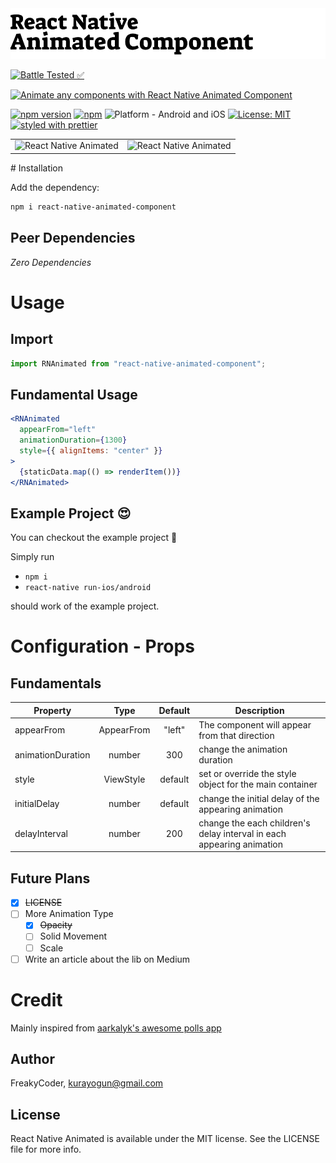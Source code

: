 <img alt="React Native Animated" src="assets/logo.png" width="1050"/>

[![Battle Tested ✅](https://img.shields.io/badge/-Battle--Tested%20%E2%9C%85-03666e?style=for-the-badge)](https://github.com/WrathChaos/react-native-animated-component)

[![Animate any components with React Native Animated Component](https://img.shields.io/badge/-Animate%20any%20components%20with%20React%20Native%20Animated%20Component-orange?style=for-the-badge)](https://github.com/WrathChaos/react-native-animated-component)

[![npm version](https://img.shields.io/npm/v/react-native-animated-component.svg?style=for-the-badge)](https://www.npmjs.com/package/react-native-animated-component)
[![npm](https://img.shields.io/npm/dt/react-native-animated-component.svg?style=for-the-badge)](https://www.npmjs.com/package/react-native-animated-component)
![Platform - Android and iOS](https://img.shields.io/badge/platform-Android%20%7C%20iOS-blue.svg?style=for-the-badge)
[![License: MIT](https://img.shields.io/badge/License-MIT-green.svg?style=for-the-badge)](https://opensource.org/licenses/MIT)
[![styled with prettier](https://img.shields.io/badge/styled_with-prettier-ff69b4.svg?style=for-the-badge)](https://github.com/prettier/prettier)

<table>
 <tr>
    <td align="center"> 
       <img alt="React Native Animated"
        src="assets/Screenshots/react-native-animated.gif" />
    </td>
    <td align="center"> 
    <img alt="React Native Animated"
        src="assets/Screenshots/react-native-animated-component.gif" />
    </td>
   </tr>
</table>
# Installation

Add the dependency:

```bash
npm i react-native-animated-component
```

## Peer Dependencies

<i>Zero Dependencies</i>

# Usage

## Import

```jsx
import RNAnimated from "react-native-animated-component";
```

## Fundamental Usage

```jsx
<RNAnimated
  appearFrom="left"
  animationDuration={1300}
  style={{ alignItems: "center" }}
>
  {staticData.map(() => renderItem())}
</RNAnimated>
```

## Example Project 😍

You can checkout the example project 🥰

Simply run

- `npm i`
- `react-native run-ios/android`

should work of the example project.

# Configuration - Props

## Fundamentals

| Property          |    Type    | Default | Description                                                           |
| ----------------- | :--------: | :-----: | --------------------------------------------------------------------- |
| appearFrom        | AppearFrom | "left"  | The component will appear from that direction                         |
| animationDuration |   number   |   300   | change the animation duration                                         |
| style             | ViewStyle  | default | set or override the style object for the main container               |
| initialDelay      |   number   | default | change the initial delay of the appearing animation                   |
| delayInterval     |   number   |   200   | change the each children's delay interval in each appearing animation |

## Future Plans

- [x] ~~LICENSE~~
- [ ] More Animation Type
  - [x] ~~Opacity~~
  - [ ] Solid Movement
  - [ ] Scale
- [ ] Write an article about the lib on Medium

# Credit

Mainly inspired from [aarkalyk's awesome polls app](https://github.com/aarkalyk/react-native-polls-api-example)

## Author

FreakyCoder, kurayogun@gmail.com

## License

React Native Animated is available under the MIT license. See the LICENSE file for more info.
